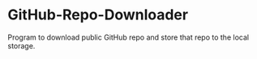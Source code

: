 # GitHub-Repo-Downloader
Program to download public GitHub repo and store that repo to the local storage.

